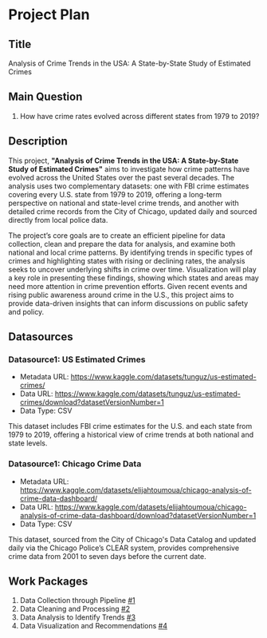 # Project Plan

## Title
<!-- Give your project a short title. -->
Analysis of Crime Trends in the USA: A State-by-State Study of Estimated Crimes

## Main Question

<!-- Think about one main question you want to answer based on the data. -->
1. How have crime rates evolved across different states from 1979 to 2019?

## Description

<!-- Describe your data science project in max. 200 words. Consider writing about why and how you attempt it. -->
This project, **"Analysis of Crime Trends in the USA: A State-by-State Study of Estimated Crimes"** aims to investigate how crime patterns have evolved across the United States over the past several decades. The analysis uses two complementary datasets: one with FBI crime estimates covering every U.S. state from 1979 to 2019, offering a long-term perspective on national and state-level crime trends, and another with detailed crime records from the City of Chicago, updated daily and sourced directly from local police data.

The project’s core goals are to create an efficient pipeline for data collection, clean and prepare the data for analysis, and examine both national and local crime patterns. By identifying trends in specific types of crimes and highlighting states with rising or declining rates, the analysis seeks to uncover underlying shifts in crime over time. Visualization will play a key role in presenting these findings, showing which states and areas may need more attention in crime prevention efforts. Given recent events and rising public awareness around crime in the U.S., this project aims to provide data-driven insights that can inform discussions on public safety and policy.

## Datasources

<!-- Describe each datasources you plan to use in a section. Use the prefic "DatasourceX" where X is the id of the datasource. -->

### Datasource1: US Estimated Crimes
* Metadata URL: https://www.kaggle.com/datasets/tunguz/us-estimated-crimes/
* Data URL: https://www.kaggle.com/datasets/tunguz/us-estimated-crimes/download?datasetVersionNumber=1
* Data Type: CSV

This dataset includes FBI crime estimates for the U.S. and each state from 1979 to 2019, offering a historical view of crime trends at both national and state levels.

### Datasource1: Chicago Crime Data
* Metadata URL: https://www.kaggle.com/datasets/elijahtoumoua/chicago-analysis-of-crime-data-dashboard/
* Data URL: https://www.kaggle.com/datasets/elijahtoumoua/chicago-analysis-of-crime-data-dashboard/download?datasetVersionNumber=1
* Data Type: CSV

This dataset, sourced from the City of Chicago's Data Catalog and updated daily via the Chicago Police’s CLEAR system, provides comprehensive crime data from 2001 to seven days before the current date.

## Work Packages

<!-- List of work packages ordered sequentially, each pointing to an issue with more details. -->

1. Data Collection through Pipeline [#1][i1]
2. Data Cleaning and Processing [#2][i2]
3. Data Analysis to Identify Trends [#3][i3]
4. Data Visualization and Recommendations [#4][i4]

[i1]: https://github.com/mandaliyabrijesh/made-project-template/issues/1
[i2]: https://github.com/mandaliyabrijesh/made-project-template/issues/2
[i3]: https://github.com/mandaliyabrijesh/made-project-template/issues/3
[i4]: https://github.com/mandaliyabrijesh/made-project-template/issues/4
